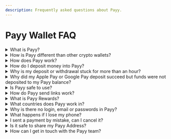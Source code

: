 ```yaml
---
description: Frequently asked questions about Payy.
---
```


# Payy Wallet FAQ

<details>

<summary>What is Payy?</summary>

Payy is an non-custodial wallet app that lets you store, send, earn and invest on stablecoins and crypto.

</details>

<details>

<summary>How is Payy different than other crypto wallets?</summary>

Payy makes it easier to use crypto by abstracting things like blockchains, addresses, keys and protocols.

On Payy you send stablecoins via a link — much easier than copy-pasting someone's long wallet address. These payments are also private, unlike payments sent on Bitcoin, Ethereum, Tron or Sola.

</details>

<details>

<summary>How does Payy work?</summary>

Payy is a non-custodial stablecoin wallet. This means the private key that lets you control your crypto is stored on your device, accessible by only you.

When you send stablecoins to someone on Payy, it uses the [Payy Network](https://payy.network) layer 2 blockchain. This means the payment is fast, free and private.

</details>

<details>

<summary>How do I deposit money into Payy?</summary>

You can deposit money into Payy using multiple methods including crypto exchanges (like Coinbase, Robinhood and Binance) and soon from bank accounts and local payment methods (like ACH, SEPA, UPI, PIX and M-PESA).

Depositing via an exchange or cryptocurrency wallet happens through a smart contract bridge on the Polygon network. In the app you receive a unique deposit address, which you send USDC to. This address forwards it to our bridge which locks the USDC and mints wrapped USDC on Payy Network.

</details>

<details>

<summary>Why is my deposit or withdrawal stuck for more than an hour?</summary>

Keep your app open on the activity screen while the deposit or withdrawal is in progress. If it does not complete within 10 minutes, reach out to support in the app (Menu > More).

</details>

<details>

<summary>Why did my Apple Pay or Google Pay deposit succeed but funds were not deposited to my Payy balance?</summary>

This usually happens because your card or bank does not like crypto and has declined the transaction. It will show up as refunded in your bank soon. Unfortunately, we can't do anything about this since it's not in our control what your card or bank allows. You can try other cards or deposit methods.

</details>

<details>

<summary>Is Payy safe to use?</summary>

Yes, the important parts of Payy’s code have been audited.

Payy’s partners who convert fiat currency into stablecoins are licensed in their countries to provide financial services. Depending on the payment methods they have different KYC requirements and limits.

</details>

<details>

<summary>How do Payy send links work?</summary>

When you send stablecoins to someone, the Payy app generates a link.

Treat this link like cash. Anyone with the link can redeem the payment to their wallet. Do not post payment links in groups or publicly. You can cancel links that have not been claimed yet, but if they have been claimed, you can't get it back.

In the background, Payy links contain a full wallet with a balance corresponding to the payment. When you create a send link, the app transfers money to the new wallet and embeds the private key of the wallet in the link.

You can also request money on Payy using a request link.

When someone clicks that link, it will open their Payy app (or tell them to download it) and show a screen to send a payment to you.

</details>

<details>

<summary>What is Payy Rewards?</summary>

Payy Rewards are points you can earn for being a part of the Payy community.

Check the Rewards section of the app to see how you can participate.

Points don't have any monetary value.

</details>

<details>

<summary>What countries does Payy work in?</summary>

Payy is available in all countries where the App and Play Store are available. Payy may not be used in countries sanctioned by the Office of Foreign Assets Control (OFAC).

</details>

<details>

<summary>Why is there no login, email or passwords in Payy?</summary>

To respect your privacy, we do not have any login/username/email/password requirements in Payy.

You pay others by sending links using your existing messaging apps like WhatsApp, iMessage and Signal.

Your wallet is automatically generated the first time you use Payy and it is stored locally on your device. This is why we strongly recommend backing up your wallet in _Settings._

We cannot recover your wallet and funds if you do not backup your wallet.

</details>

<details>

<summary>What happens if I lose my phone?</summary>

If you have iCloud or Android backup enabled, your account can be restored on a new phone by restoring your backup.

You should also backup your recovery phrase in a safe location (Menu > More > Advanced).

If you do not back up your wallet and you lose your phone, your money will be lost.

</details>

<details>

<summary>I sent a payment by mistake, can I cancel it?</summary>

Yes, you can cancel a pending payment link in the _Activity_ tab in the app by tapping on the payment. If the link has been redeemed, there is no way to cancel or revert the transaction.

</details>

<details>

<summary>Is it safe to share my Payy Address?</summary>

Yes, this is a public address and you can share it. However, there is generally no need to share it as you can use a Request Link to let other send funds to you.

Your Payy Address cannot be used to look up your balance or payments as that information never leaves your device. Read more about thow [Payy Network](broken-reference) keeps payments [private](../core-concepts/privacy.md).

</details>

<details>

<summary>How can I get in touch with the Payy team?</summary>

Reach out to support in the app (Menu > More).

</details>
